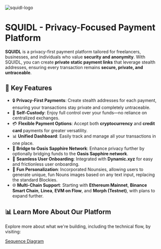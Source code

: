 ![squidl-logo](https://github.com/user-attachments/assets/e1034b67-7c7e-419f-b299-09265244b584)

# SQUIDL - Privacy-Focused Payment Platform

**SQUIDL** is a privacy-first payment platform tailored for freelancers, businesses, and individuals who value **security and anonymity**. With SQUIDL, you can create **private static payment links** that leverage stealth addresses, ensuring every transaction remains **secure, private, and untraceable**.

## 🚀 Key Features

- 🔒 **Privacy-First Payments**: Create stealth addresses for each payment, ensuring your transactions stay private and completely untraceable.
- 💼 **Self-Custody**: Enjoy full control over your funds—no reliance on centralized exchanges.
- 💳 **Flexible Payment Options**: Accept both **cryptocurrency** and **credit card** payments for greater versatility.
- 📊 **Unified Dashboard**: Easily track and manage all your transactions in one place.
- 🌉 **Bridge to Oasis Sapphire Network**: Enhance privacy further by optionally bridging funds to the **Oasis Sapphire network**.
- 👤 **Seamless User Onboarding**: Integrated with **Dynamic.xyz** for easy and frictionless user onboarding.
- 🎨 **Fun Personalization**: Incorporated Nounsies, allowing users to generate unique, fun Nouns images based on any text input, replacing the standard Blockies.
- 🌐 **Multi-Chain Support**: Starting with **Ethereum Mainnet**, **Binance Smart Chain**, **Linea**, **EVM on Flow**, and **Morph (Testnet)**, with plans to expand further.

## 📊 Learn More About Our Platform
Explore more about what we're building, including the technical flow, by visiting:

[Sequence Diagram](https://excalidraw.com/#json=FtV1YyZ2JTzPphmrEw1mG,a_D2Fsds3p8W2OJWlRmk6Q)
